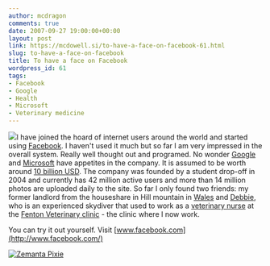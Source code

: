 ```yaml
---
author: mcdragon
comments: true
date: 2007-09-27 19:00:00+00:00
layout: post
link: https://mcdowell.si/to-have-a-face-on-facebook-61.html
slug: to-have-a-face-on-facebook
title: To have a face on Facebook
wordpress_id: 61
tags:
- Facebook
- Google
- Health
- Microsoft
- Veterinary medicine
---
```


[![](https://mcdowell.si/wp-content/uploads/2008/08/266px-facebook_logo-1-150x75.png)](https://mcdowell.si/wp-content/uploads/2008/08/266px-facebook_logo.png)I have joined the hoard of internet users around the world and started using [Facebook](http://www.facebook.com/). I haven't used it much but so far I am very impressed in the overall system. Really well thought out and programed. No wonder [Google](http://www.google.com/) and [Microsoft](http://www.microsoft.com/worldwide/) have appetites in the company. It is assumed to be worth around [10 billion USD](http://slashdot.org/articles/07/09/25/1240249.shtml). The company was founded by a student drop-off in 2004 and currently has 42 million active users and more than 14 million photos are uploaded daily to the site.
So far I only found two friends: my former landlord from the houseshare in Hill mountain in [Wales](http://maps.google.com/maps?ll=51.4833333333,-3.18333333333&spn=10.0,10.0&q=51.4833333333,-3.18333333333&t=h) and [Debbie](http://www.facebook.com/profile.php?id=562225924&highlight), who is an experienced skydiver that used to work as a [veterinary nurse](http://en.wikipedia.org/wiki/Veterinary_technician) at the [Fenton Veterinary clinic](http://www.fentonvets.co.uk/) - the clinic where I now work.

You can try it out yourself. Visit [www.facebook.com](http://www.facebook.com/)


[![Zemanta Pixie](http://img.zemanta.com/reblog_e.png?x-id=8147d63d-43d9-4eb3-944d-4e840cb49376)](http://reblog.zemanta.com/zemified/8147d63d-43d9-4eb3-944d-4e840cb49376/)
